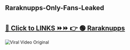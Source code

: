 
 ## Raraknupps-Only-Fans-Leaked

# <h2><a href="https://clipsfans.com/Raraknupps&ref=git">🔗 Click to LINKS ⏩⏩ 👉 🟢 Raraknupps </a></h2>

<a href="https://clipsfans.com/Raraknupps&ref=git" rel="nofollow" data-target="animated-image.originalLink"><img src="https://i.ibb.co.com/xMMVF88/686577567.gif" alt="Viral Video Original" style="max-width: 100%; display: inline-block;" data-target="animated-image.originalImage"></a>
